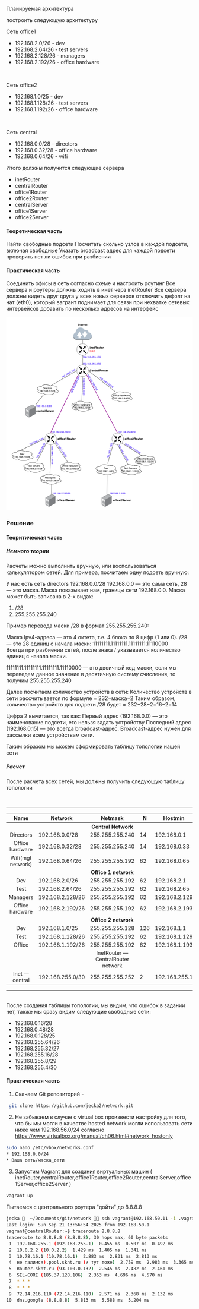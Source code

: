 
Планируемая архитектура

построить следующую архитектуру

Сеть office1
* 192.168.2.0/26 - dev
* 192.168.2.64/26 - test servers
* 192.168.2.128/26 - managers
* 192.168.2.192/26 - office hardware
<br>

Сеть office2
* 192.168.1.0/25 - dev
* 192.168.1.128/26 - test servers
* 192.168.1.192/26 - office hardware
<br>

Сеть central
* 192.168.0.0/28 - directors
* 192.168.0.32/28 - office hardware
* 192.168.0.64/26 - wifi

Итого должны получится следующие сервера

* inetRouter
* centralRouter
* office1Router
* office2Router
* centralServer
* office1Server
* office2Server

#### Теоретическая часть

Найти свободные подсети
Посчитать сколько узлов в каждой подсети, включая свободные
Указать broadcast адрес для каждой подсети
проверить нет ли ошибок при разбиении

#### Практическая часть

Соединить офисы в сеть согласно схеме и настроить роутинг
Все сервера и роутеры должны ходить в инет черз inetRouter
Все сервера должны видеть друг друга
у всех новых серверов отключить дефолт на нат (eth0), который вагрант поднимает для связи
при нехватке сетевых интервейсов добавить по несколько адресов на интерфейс

![Схема сети](screenshots/network.png)


### Решение 

#### Теоритическая часть 

##### Немного теории

Расчеты можно выполнить вручную, или воспользоваться калькулятором сетей. Для примера, посчитаем одну подсеть вручную:

У нас есть сеть directors 192.168.0.0/28
192.168.0.0 — это сама сеть, 28 — это маска. Маска показывает нам, границы сети 192.168.0.0. Маска может быть записана в 2-х видах: 
1) /28
2) 255.255.255.240


Пример перевода маски /28 в формат 255.255.255.240:

Маска Ipv4-адреса — это 4 октета, т.е. 4 блока по 8 цифр (1 или 0). 
/28 — это 28 единиц с начала маски: 11111111.11111111.11111111.11110000  
Всегда при разбиении сетей, после знака / указывается количество единиц с начала маски.

11111111.11111111.11111111.11110000 — это двоичный код маски, если мы переведем данное значение в десятичную систему счисления, то получим 255.255.255.240

Далее посчитаем количество устройств в сети: 
Количество устройств в сети рассчитывается по формуле = 232−маска−2
Таким образом, количество устройств для подсети /28 будет = 232−28−2=16−2=14

Цифра 2 вычитается, так как:
Первый адрес (192.168.0.0) — это наименование подсети, его нельзя задать устройству
Последний адрес (192.168.0.15) — это всегда broadcast-адрес. Broadcast-адрес нужен для рассылки всем устройствам сети. 

Таким образом мы можем сформировать таблицу топологии нашей сети

##### Расчет 
После расчета всех сетей, мы должны получить следующую таблицу топологии

<br>

--------------------------------------------------
|Name|Network|Netmask|N|Hostmin|Hostmax|Broadcast|
|:----:|-------|:-------:|-|-------|-------|---------| 
|||               **Central Network**               |
|Directors | 192.168.0.0/28| 255.255.255.240 | 14 |192.168.0.1| 192.168.0.14| 192.168.0.15|
| Office hardware |192.168.0.32/28 |255.255.255.240| 14 |192.168.0.33| 192.168.0.46| 192.168.0.47|
|Wifi(mgt network)| 192.168.0.64/26 |255.255.255.192|62 |192.168.0.65 | 192.168.0.126|192.168.0.127|
|||**Office 1 network** |
| Dev | 192.168.2.0/26| 255.255.255.192| 62| 192.168.2.1|192.168.2.62| 192.168.2.63|
|Test| 192.168.2.64/26| 255.255.255.192| 62| 192.168.2.65|192.168.2.126| 192.168.2.127|
|Managers| 192.168.2.128/26| 255.255.255.192| 62 | 192.168.2.129 | 192.168.2.190| 192.168.2.191|
|Office hardware| 192.168.2.192/26| 255.255.255.192| 62| 192.168.2.193 | 192.168.2.254| 192.168.2.255|
|||**Office 2 network**|
|Dev | 192.168.1.0/25| 255.255.255.128 | 126 | 192.168.1.1| 192.168.1.126| 192.168.1.127|
|Test |192.168.1.128/26 |255.255.255.192 | 62| 192.168.1.129 | 192.168.1.190| 192.168.1.191|
|Office| 192.168.1.192/26 | 255.255.255.192 | 62 | 192.168.1.193 | 192.168.1.254| 192.168.1.255 |
|||InetRouter — CentralRouter network| 
| Inet — central|  192.168.255.0/30 | 255.255.255.252 | 2 | 192.168.255.1| 192.168.255.2|192.168.255.3|
-----------------------------------------------------------------------------------------------------------

<br>
После создания таблицы топологии, мы видим, что ошибок в задании нет, также мы сразу видим следующие свободные сети: 

* 192.168.0.16/28 
* 192.168.0.48/28
* 192.168.0.128/25
* 192.168.255.64/26
* 192.168.255.32/27
* 192.168.255.16/28
* 192.168.255.8/29  
* 192.168.255.4/30 


#### Практическая часть 

1) Скачаем Git репозиторий -
```bash 
 git clone https://github.com/jecka2/network.git
 ```

2) Не забываем в случае с virtual box  произвести настройку для того, что бы мы могли в качестве hosted network могли использовать сети ниже чем 192.168.56.0/24 согласно https://www.virtualbox.org/manual/ch06.html#network_hostonly

```bash
sudo nano /etc/vbox/networks.conf
* 192.168.0.0/24
* Ваша сеть/маска_сети
```

3) Запустим Vagrant для создания виртуальных машин ( inetRouter,centralRouter,office1Router,office2Router,centralServer,office1Server,office2Server )

 ```bash 
vagrant up
```


Пытаемся с центрального роутера "дойти"  до 8.8.8.8 

```bash
jecka   ~/Documents/git/network  ssh vagrant@192.168.50.11 -i .vagrant/machines/centralRouter/virtualbox/private_key
Last login: Sun Sep 21 13:56:54 2025 from 192.168.50.1
vagrant@centralRouter:~$ traceroute 8.8.8.8
traceroute to 8.8.8.8 (8.8.8.8), 30 hops max, 60 byte packets
 1  192.168.255.1 (192.168.255.1)  0.455 ms  0.507 ms  0.492 ms
 2  10.0.2.2 (10.0.2.2)  1.429 ms  1.405 ms  1.341 ms
 3  10.78.16.1 (10.78.16.1)  2.883 ms  2.831 ms  2.813 ms
 4  не палимся).pool.sknt.ru (и тут тоже)  2.759 ms  2.983 ms  3.365 ms
 5  Router.sknt.ru (93.100.0.132)  2.545 ms  2.482 ms  2.461 ms
 6  SEL-CORE (185.37.128.106)  2.353 ms  4.696 ms  4.570 ms
 7  * * *
 8  * * *
 9  72.14.216.110 (72.14.216.110)  2.571 ms  2.368 ms  2.132 ms
10  dns.google (8.8.8.8)  5.813 ms  5.588 ms  5.204 ms
```

